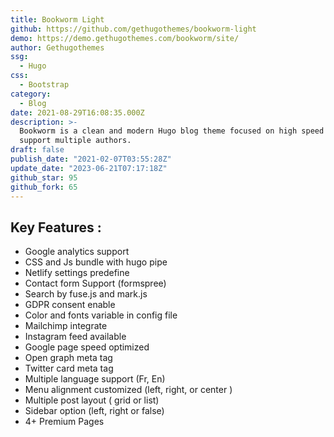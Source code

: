 ```yaml
---
title: Bookworm Light
github: https://github.com/gethugothemes/bookworm-light
demo: https://demo.gethugothemes.com/bookworm/site/
author: Gethugothemes
ssg:
  - Hugo
css:
  - Bootstrap
category:
  - Blog
date: 2021-08-29T16:08:35.000Z
description: >-
  Bookworm is a clean and modern Hugo blog theme focused on high speed and
  support multiple authors.
draft: false
publish_date: "2021-02-07T03:55:28Z"
update_date: "2023-06-21T07:17:18Z"
github_star: 95
github_fork: 65
---
```


## Key Features :

- Google analytics support
- CSS and Js bundle with hugo pipe
- Netlify settings predefine
- Contact form Support (formspree)
- Search by fuse.js and mark.js
- GDPR consent enable
- Color and fonts variable in config file
- Mailchimp integrate
- Instagram feed available
- Google page speed optimized
- Open graph meta tag
- Twitter card meta tag
- Multiple language support (Fr, En)
- Menu alignment customized (left, right, or center )
- Multiple post layout ( grid or list)
- Sidebar option (left, right or false)
- 4+ Premium Pages
